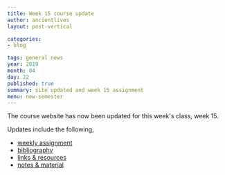 ```yaml
---
title: Week 15 course update
author: ancientlives
layout: post-vertical

categories:
- blog

tags: general news
year: 2019
month: 04
day: 22
published: true
summary: site updated and week 15 assignment
menu: new-semester
---
```


The course website has now been updated for this week's class, week 15.

Updates include the following,

* [weekly assignment](/weekly_assignment)
* [bibliography](/bibliography)
* [links & resources](/links)
* [notes & material](/notes)
